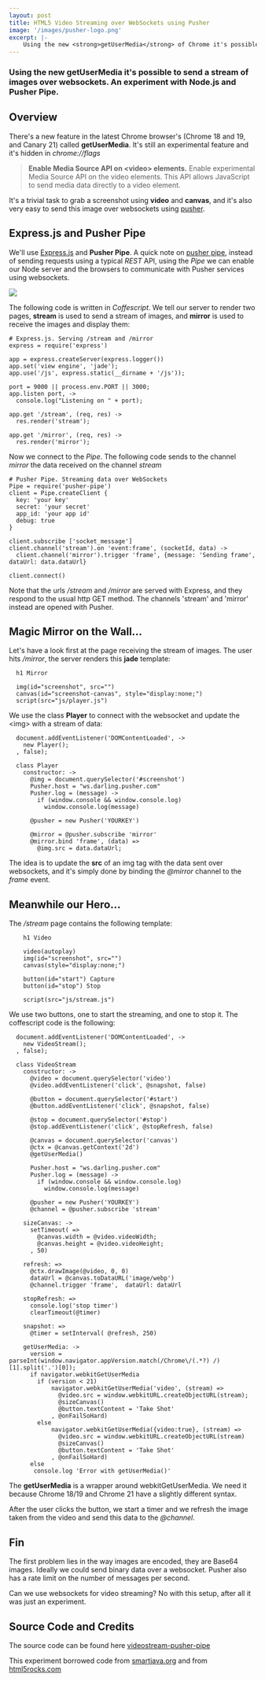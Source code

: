 ```yaml
---
layout: post
title: HTML5 Video Streaming over WebSockets using Pusher
image: '/images/pusher-logo.png'
excerpt: |-
    Using the new <strong>getUserMedia</strong> of Chrome it's possible to send a stream of images over <strong>websockets</strong>. An experiment with Node.js and Pusher Pipe.
---
```



### Using the new **getUserMedia** it's possible to send a stream of images over **websockets**. An experiment with Node.js and Pusher Pipe.



Overview
--------

There's a new feature in the latest Chrome browser's (Chrome 18 and 19, and Canary 21) called **getUserMedia**.
It's still an experimental feature and it's hidden in _chrome://flags_

> **Enable Media Source API on \<video\> elements.**
  Enable experimental Media Source API on the video elements. This API allows JavaScript to send media data directly to a video element.


It's a trivial task to grab a screenshot using **video** and **canvas**, and it's also very easy to send 
this image over websockets using [pusher](http://www.pusher.com "pusher").



Express.js and Pusher Pipe
-------------------

We'll use [Express.js](http://expressjs.com/ "Express.js") and **Pusher Pipe**. A quick 
note on [pusher pipe](http://pusher.com/docs/pipe "pusher pipe"), instead of sending requests using a typical
_REST_ API, using the _Pipe_ we can enable our Node server and the browsers to communicate with Pusher services
using websockets.


<div class="center">
  <img src="/images/pusher-logo.png">
</div>

The following code is written in _Coffescript_. We tell our server to render two pages, __stream__ is used
to send a stream of images, and __mirror__ is used to receive the images and display them:

    # Express.js. Serving /stream and /mirror
    express = require('express')
    
    app = express.createServer(express.logger())
    app.set('view engine', 'jade');
    app.use('/js', express.static(__dirname + '/js'));

    port = 9000 || process.env.PORT || 3000;
    app.listen port, ->
      console.log("Listening on " + port);

    app.get '/stream', (req, res) -> 
      res.render('stream');

    app.get '/mirror', (req, res) -> 
      res.render('mirror');
    
    
Now we connect to the _Pipe_. The following code sends to the channel _mirror_ the data received on the channel _stream_

    # Pusher Pipe. Streaming data over WebSockets
    Pipe = require('pusher-pipe')
    client = Pipe.createClient {
      key: 'your key'
      secret: 'your secret'
      app_id: 'your app id'
      debug: true
    }

    client.subscribe ['socket_message']
    client.channel('stream').on 'event:frame', (socketId, data) ->
      client.channel('mirror').trigger 'frame', {message: 'Sending frame', dataUrl: data.dataUrl}

    client.connect()
    

Note that the urls _/stream_ and _/mirror_ are served with Express, and they respond to the usual http GET
method. The channels 'stream' and 'mirror' instead are opened with Pusher.


Magic Mirror on the Wall...
---------------------------


Let's have a look first at the page receiving the stream of images. The user hits _/mirror_, the server
renders this **jade** template:

      h1 Mirror

      img(id="screenshot", src="")
      canvas(id="screenshot-canvas", style="display:none;")
      script(src="js/player.js")
    
We use the class __Player__ to connect with the websocket and update the \<img\> with a stream of data:

      document.addEventListener('DOMContentLoaded', ->
        new Player();
      , false);

      class Player
        constructor: ->
          @img = document.querySelector('#screenshot')
          Pusher.host = "ws.darling.pusher.com"
          Pusher.log = (message) ->
            if (window.console && window.console.log) 
              window.console.log(message)

          @pusher = new Pusher('YOURKEY')
          
          @mirror = @pusher.subscribe 'mirror'
          @mirror.bind 'frame', (data) =>
            @img.src = data.dataUrl;
          
The idea is to update the **src** of an img tag with the data sent over websockets, and it's simply done 
by binding the _@mirror_ channel to the _frame_ event.

Meanwhile our Hero...
---------------------

The _/stream_ page contains the following template:

        h1 Video

        video(autoplay)
        img(id="screenshot", src="")
        canvas(style="display:none;")

        button(id="start") Capture
        button(id="stop") Stop

        script(src="js/stream.js")
    
We use two buttons, one to start the streaming, and one to stop it. The coffescript code is the following:

      document.addEventListener('DOMContentLoaded', ->
        new VideoStream();
      , false);

      class VideoStream
        constructor: ->
          @video = document.querySelector('video')
          @video.addEventListener('click', @snapshot, false)

          @button = document.querySelector('#start')
          @button.addEventListener('click', @snapshot, false)

          @stop = document.querySelector('#stop')
          @stop.addEventListener('click', @stopRefresh, false)

          @canvas = document.querySelector('canvas')
          @ctx = @canvas.getContext('2d')    
          @getUserMedia()

          Pusher.host = "ws.darling.pusher.com"
          Pusher.log = (message) ->
            if (window.console && window.console.log) 
              window.console.log(message)

          @pusher = new Pusher('YOURKEY')        
          @channel = @pusher.subscribe 'stream'

        sizeCanvas: ->
          setTimeout( =>
            @canvas.width = @video.videoWidth;
            @canvas.height = @video.videoHeight;
          , 50)

        refresh: =>
          @ctx.drawImage(@video, 0, 0)
          dataUrl = @canvas.toDataURL('image/webp')
          @channel.trigger 'frame',  dataUrl: dataUrl

        stopRefresh: =>
          console.log('stop timer')
          clearTimeout(@timer)

        snapshot: =>
          @timer = setInterval( @refresh, 250)  

        getUserMedia: ->
          version = parseInt(window.navigator.appVersion.match(/Chrome\/(.*?) /)[1].split('.')[0]);
          if navigator.webkitGetUserMedia
            if (version < 21)
                navigator.webkitGetUserMedia('video', (stream) =>
                  @video.src = window.webkitURL.createObjectURL(stream);
                  @sizeCanvas()
                  @button.textContent = 'Take Shot'
                , @onFailSoHard)
            else 
                navigator.webkitGetUserMedia({video:true}, (stream) =>
                  @video.src = window.webkitURL.createObjectURL(stream)
                  @sizeCanvas()
                  @button.textContent = 'Take Shot'
                , @onFailSoHard)
          else 
           console.log 'Error with getUserMedia()'
         
The **getUserMedia** is a wrapper around webkitGetUserMedia. We need it because Chrome 18/19  and Chrome 21 
have a  slightly different syntax.

After the user clicks the button, we start a timer and we refresh the image taken from the video and send
this data to the _@channel_.


Fin
---

The first problem lies in the way images are encoded, they are Base64 images. Ideally we could send 
binary data over a websocket. Pusher also has a rate limit on the number of messages per second.

Can we use websockets for video streaming? No with this setup, after all it was just an experiment.


Source Code and Credits
-----------------------


The source code can be found here [videostream-pusher-pipe](https://github.com/rosario/videostream-pusher-pipe "videostream pusher pipe")

This experiment borrowed code from [smartjava.org](http://www.smartjava.org/content/face-detection-using-html5-javascript-webrtc-websockets-jetty-and-javacvopencv "Face detection using HTML5, javascript, webrtc, websockets, Jetty and OpenCV")
and from [html5rocks.com](http://www.html5rocks.com/en/tutorials/getusermedia/intro/ "CAPTURING AUDIO & VIDEO IN HTML5")

  


